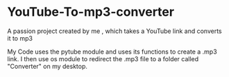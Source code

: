 # YouTube-To-mp3-converter
A passion project created by me , which takes a YouTube link and converts it to mp3

My Code uses the pytube module and uses its functions to create a .mp3 link. I then use os module to redirect the .mp3 file to a folder called "Converter" on my desktop.
